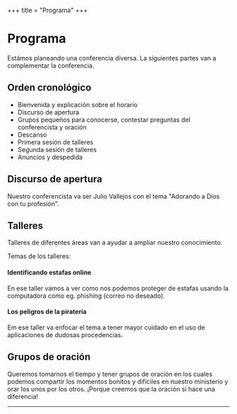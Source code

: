 +++
title = "Programa"
+++

# Programa

Estámos planeando una conferencia diversa. La siguientes partes van a complementar la conferencia.

## Orden cronológico
* Bienvenida y explicación sobre el horario
* Discurso de apertura
* Grupos pequeños para conocerse, contestar preguntas del conferencista y oración
* Descanso
* Primera sesión de talleres
* Segunda sesión de talleres
* Anuncios y despedida

## Discurso de apertura

Nuestro conferencista va ser Julio Vallejos con el tema "Adorando a Dios con tu profesión".

## Talleres

Talleres de diferentes áreas van a ayudar a ampliar nuestro conocimiento. <!--Si tienen algún tema que quieren compartir en ese formato les pedimos que se dirigan con nosotros.-->

<!--Los temas de la sesión 1 se van a llevar a cabo al mismo tiempo lo que significa que los participantes podrán escoger uno de los 2 talleres de la sesión 1.
Lo mismo aplica para la sesión 2: de los 3 talleres disponibles los participantes podrán escoger uno.-->

Temas de los talleres:
#### Identificando estafas online
En ese taller vamos a ver como nos podemos proteger de estafas usando la computadora como eg. phishing (correo no deseado).
#### Los peligros de la piratería
Em ese taller va enfocar el tema a tener mayor cuidado en el uso de aplicaciones de dudosas procedencias.
<!--
## Grupos de interés

En los grupos de interés se pueden reunir personas que trabajan en el mismo área para compartir sus experiencias. Ejemplos para grupos de interés pueden ser Linux, Windows, Ciber Seguridad etc.
-->

## Grupos de oración

Queremos tomarnos el tiempo y tener grupos de oración en los cuales podemos compartir los momentos bonitos y difíciles en nuestro ministerio y orar los unos por los otros. ¡Porque creemos que la oración sí hace una diferencia!

<!--
## Competencia "Tecnología para Misiones"

En ese espacio podemos compartir si hemos desarollado un programa o algo similar para que otros lo conozcan e igual lo puedan usar en sus ministerios.
-->
---
